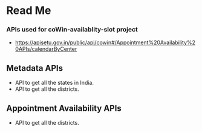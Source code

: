 # Read Me

### APIs used for coWin-availablity-slot project
* https://apisetu.gov.in/public/api/cowin#/Appointment%20Availability%20APIs/calendarByCenter

## Metadata APIs
* API to get all the states in India.
* API to get all the districts.
  
## Appointment Availability APIs
* API to get all the districts.